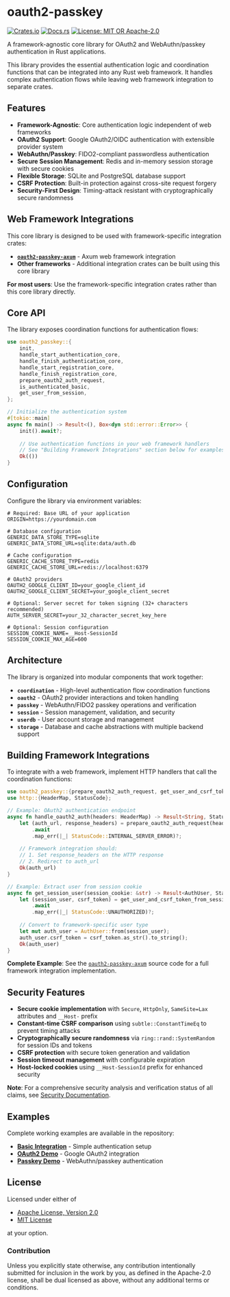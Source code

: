 # oauth2-passkey

[![Crates.io](https://img.shields.io/crates/v/oauth2-passkey.svg)](https://crates.io/crates/oauth2-passkey)
[![Docs.rs](https://docs.rs/oauth2-passkey/badge.svg)](https://docs.rs/oauth2-passkey)
[![License: MIT OR Apache-2.0](https://img.shields.io/badge/License-MIT%20OR%20Apache--2.0-blue.svg)](https://opensource.org/licenses/MIT)

A framework-agnostic core library for OAuth2 and WebAuthn/passkey authentication in Rust applications.

This library provides the essential authentication logic and coordination functions that can be integrated into any Rust web framework. It handles complex authentication flows while leaving web framework integration to separate crates.

## Features

- **Framework-Agnostic**: Core authentication logic independent of web frameworks
- **OAuth2 Support**: Google OAuth2/OIDC authentication with extensible provider system
- **WebAuthn/Passkey**: FIDO2-compliant passwordless authentication
- **Secure Session Management**: Redis and in-memory session storage with secure cookies
- **Flexible Storage**: SQLite and PostgreSQL database support
- **CSRF Protection**: Built-in protection against cross-site request forgery
- **Security-First Design**: Timing-attack resistant with cryptographically secure randomness

## Web Framework Integrations

This core library is designed to be used with framework-specific integration crates:

- **[`oauth2-passkey-axum`](https://crates.io/crates/oauth2-passkey-axum)** - Axum web framework integration
- **Other frameworks** - Additional integration crates can be built using this core library

**For most users**: Use the framework-specific integration crates rather than this core library directly.

## Core API

The library exposes coordination functions for authentication flows:

```rust
use oauth2_passkey::{
    init, 
    handle_start_authentication_core,
    handle_finish_authentication_core,
    handle_start_registration_core, 
    handle_finish_registration_core,
    prepare_oauth2_auth_request,
    is_authenticated_basic,
    get_user_from_session,
};

// Initialize the authentication system
#[tokio::main]
async fn main() -> Result<(), Box<dyn std::error::Error>> {
    init().await?;
    
    // Use authentication functions in your web framework handlers
    // See "Building Framework Integrations" section below for examples
    Ok(())
}
```

## Configuration

Configure the library via environment variables:

```env
# Required: Base URL of your application
ORIGIN=https://yourdomain.com

# Database configuration
GENERIC_DATA_STORE_TYPE=sqlite
GENERIC_DATA_STORE_URL=sqlite:data/auth.db

# Cache configuration  
GENERIC_CACHE_STORE_TYPE=redis
GENERIC_CACHE_STORE_URL=redis://localhost:6379

# OAuth2 providers
OAUTH2_GOOGLE_CLIENT_ID=your_google_client_id
OAUTH2_GOOGLE_CLIENT_SECRET=your_google_client_secret

# Optional: Server secret for token signing (32+ characters recommended)
AUTH_SERVER_SECRET=your_32_character_secret_key_here

# Optional: Session configuration
SESSION_COOKIE_NAME=__Host-SessionId
SESSION_COOKIE_MAX_AGE=600
```

## Architecture

The library is organized into modular components that work together:

- **`coordination`** - High-level authentication flow coordination functions
- **`oauth2`** - OAuth2 provider interactions and token handling
- **`passkey`** - WebAuthn/FIDO2 passkey operations and verification
- **`session`** - Session management, validation, and security
- **`userdb`** - User account storage and management
- **`storage`** - Database and cache abstractions with multiple backend support

## Building Framework Integrations

To integrate with a web framework, implement HTTP handlers that call the coordination functions:

```rust
use oauth2_passkey::{prepare_oauth2_auth_request, get_user_and_csrf_token_from_session, AuthUser};
use http::{HeaderMap, StatusCode};

// Example: OAuth2 authentication endpoint
async fn handle_oauth2_auth(headers: HeaderMap) -> Result<String, StatusCode> {
    let (auth_url, response_headers) = prepare_oauth2_auth_request(headers, None)
        .await
        .map_err(|_| StatusCode::INTERNAL_SERVER_ERROR)?;
    
    // Framework integration should:
    // 1. Set response_headers on the HTTP response
    // 2. Redirect to auth_url
    Ok(auth_url)
}

// Example: Extract user from session cookie
async fn get_session_user(session_cookie: &str) -> Result<AuthUser, StatusCode> {
    let (session_user, csrf_token) = get_user_and_csrf_token_from_session(session_cookie)
        .await
        .map_err(|_| StatusCode::UNAUTHORIZED)?;
    
    // Convert to framework-specific user type
    let mut auth_user = AuthUser::from(session_user);
    auth_user.csrf_token = csrf_token.as_str().to_string();
    Ok(auth_user)
}
```

**Complete Example**: See the [`oauth2-passkey-axum`](https://github.com/ktaka/oauth2-passkey/tree/main/oauth2_passkey_axum) source code for a full framework integration implementation.

## Security Features

- **Secure cookie implementation** with `Secure`, `HttpOnly`, `SameSite=Lax` attributes and `__Host-` prefix
- **Constant-time CSRF comparison** using `subtle::ConstantTimeEq` to prevent timing attacks
- **Cryptographically secure randomness** via `ring::rand::SystemRandom` for session IDs and tokens
- **CSRF protection** with secure token generation and validation
- **Session timeout management** with configurable expiration
- **Host-locked cookies** using `__Host-SessionId` prefix for enhanced security

**Note**: For a comprehensive security analysis and verification status of all claims, see [Security Documentation](../docs/security.md).

## Examples

Complete working examples are available in the repository:

- **[Basic Integration](../demo01)** - Simple authentication setup
- **[OAuth2 Demo](../demo-oauth2)** - Google OAuth2 integration
- **[Passkey Demo](../demo-passkey)** - WebAuthn/passkey authentication

## License

Licensed under either of

- [Apache License, Version 2.0](../LICENSE-APACHE)
- [MIT License](../LICENSE-MIT)

at your option.

### Contribution

Unless you explicitly state otherwise, any contribution intentionally submitted for inclusion in the work by you, as defined in the Apache-2.0 license, shall be dual licensed as above, without any additional terms or conditions.
